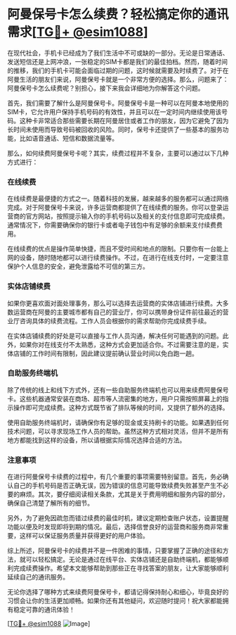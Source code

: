 # 阿曼保号卡怎么续费？轻松搞定你的通讯需求[[TG💪+ @esim1088](https://t.me/s/esim1088)]

在现代社会，手机卡已经成为了我们生活中不可或缺的一部分。无论是日常通话、发送短信还是上网冲浪，一张稳定的SIM卡都是我们的最佳拍档。然而，随着时间的推移，我们的手机卡可能会面临过期的问题，这时候就需要及时续费了。对于在阿曼生活的朋友们来说，阿曼保号卡就是一个非常方便的选择。那么，问题来了：阿曼保号卡怎么续费呢？别担心，接下来我会详细地为你解答这个问题。

首先，我们需要了解什么是阿曼保号卡。阿曼保号卡是一种可以在阿曼本地使用的SIM卡，它允许用户保持手机号码的有效性，并且可以在一定时间内继续使用该号码。这种卡非常适合那些需要长期在阿曼居住或者工作的朋友，因为它避免了因为长时间未使用而导致号码被回收的风险。同时，保号卡还提供了一些基本的服务功能，比如语音通话、短信和数据流量等。

那么，如何续费阿曼保号卡呢？其实，续费过程并不复杂，主要可以通过以下几种方式进行：

### 在线续费

在线续费是最便捷的方式之一。随着科技的发展，越来越多的服务都可以通过网络完成。对于阿曼保号卡来说，许多运营商都提供了在线续费的服务。你可以登录运营商的官方网站，按照提示输入你的手机号码以及相关的支付信息即可完成续费。通常情况下，你需要确保你的银行卡或者电子钱包中有足够的余额来支付续费费用。

在线续费的优点是操作简单快捷，而且不受时间和地点的限制。只要你有一台能上网的设备，随时随地都可以进行续费操作。不过，在进行在线支付时，一定要注意保护个人信息的安全，避免泄露给不可信的第三方。

### 实体店铺续费

如果你更喜欢面对面处理事务，那么可以选择去运营商的实体店铺进行续费。大多数运营商在阿曼的主要城市都有自己的营业厅，你可以携带身份证件前往最近的营业厅咨询具体的续费流程。工作人员会根据你的需求帮助你完成续费手续。

在实体店铺续费的好处是可以直接与工作人员沟通，解决任何可能遇到的问题。此外，如果你对在线支付不太熟悉，这种方式会更加适合你。不过需要注意的是，实体店铺的工作时间有限制，因此建议提前确认营业时间以免白跑一趟。

### 自助服务终端机

除了传统的线上和线下方式外，还有一些自助服务终端机也可以用来续费阿曼保号卡。这些机器通常安装在商场、超市等人流密集的地方，用户只需按照屏幕上的指示操作即可完成续费。这种方式既节省了排队等候的时间，又提供了额外的选择。

使用自助服务终端机时，请确保你有足够的现金或支持刷卡的功能。如果遇到任何技术问题，可以寻求现场工作人员的帮助。虽然这种方式相对灵活，但并不是所有地方都能找到这样的设备，所以请根据实际情况选择合适的方法。

### 注意事项

在进行阿曼保号卡续费的过程中，有几个重要的事项需要特别留意。首先，务必确认自己的手机号码是否正确无误，因为错误的信息可能导致续费失败甚至产生不必要的麻烦。其次，要仔细阅读相关条款，尤其是关于费用明细和服务内容的部分，确保自己清楚了解所有的细节。

另外，为了避免因疏忽而错过续费的最佳时机，建议定期检查账户状态，设置提醒功能以便及时发现即将到期的情况。最后，选择信誉良好的运营商和服务商非常重要，这样可以保证服务质量并获得更好的用户体验。

综上所述，阿曼保号卡的续费并不是一件困难的事情，只要掌握了正确的途径和方法，就可以轻松搞定。无论是通过在线平台、实体店铺还是自助终端机，都能够顺利完成续费操作。希望本文能够帮助到那些正在寻找答案的朋友，让大家能够顺利延续自己的通讯服务。

无论你选择了哪种方式来续费阿曼保号卡，都请记得保持耐心和细心，毕竟良好的习惯会让你的生活更加顺畅。如果你还有其他疑问，欢迎随时提问！祝大家都能拥有稳定可靠的通讯体验！

[[TG💪+ @esim1088](https://t.me/s/esim1088) ![Image](https://i.postimg.cc/4NQfJmqS/Snipaste-2025-05-13-00-14-12.png)]